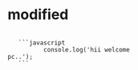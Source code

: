 # modified

<div ace-editor style="min-height: 200px; width:50%; overflow: auto;">
       
       ```javascript
              console.log('hii welcome pc..');
       ```
    
 </div>
